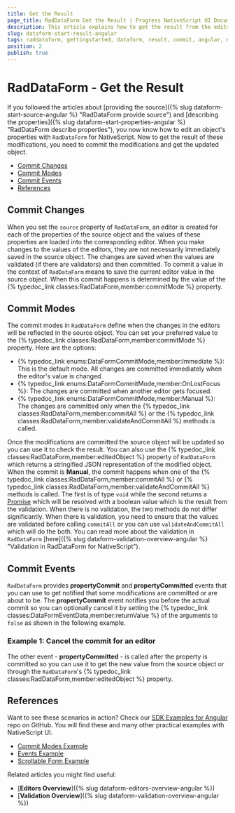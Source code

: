 ```yaml
---
title: Get the Result
page_title: RadDataForm Get the Result | Progress NativeScript UI Documentation
description: This article explains how to get the result from the edits of the source object made by the RadDataForm editors
slug: dataform-start-result-angular
tags: raddataform, gettingstarted, dataform, result, commit, angular, nativescript, professional, ui
position: 2
publish: true
---
```


# RadDataForm - Get the Result

If you followed the articles about [providing the source]({% slug dataform-start-source-angular %} "RadDataForm provide source") and [describing the properties]({% slug dataform-start-properties-angular %} "RadDataForm describe properties"), you now know how to edit an object's properties with `RadDataForm` for NativeScript. Now to get the result of these modifications, you need to commit the modifications and get the updated object.

* [Commit Changes](#commit-changes)
* [Commit Modes](#commit-modes)
* [Commit Events](#commit-events)
* [References](#references)

## Commit Changes

When you set the `source` property of `RadDataForm`, an editor is created for each of the properties of the source object and the values of these properties are loaded into the corresponding editor. When you make changes to the values of the editors, they are not necessarily immediately saved in the source object. The changes are saved when the values are validated (if there are validators) and then committed. To commit a value in the context of `RadDataForm` means to save the current editor value in the source object. When this commit happens is determined by the value of the {% typedoc_link classes:RadDataForm,member:commitMode %} property.

## Commit Modes

The commit modes in `RadDataForm` define when the changes in the editors will be reflected in the source object. You can set your preferred value to the {% typedoc_link classes:RadDataForm,member:commitMode %} property. Here are the options:

* {% typedoc_link enums:DataFormCommitMode,member:Immediate %}: This is the default mode. All changes are committed immediately when the editor's value is changed.
* {% typedoc_link enums:DataFormCommitMode,member:OnLostFocus %}: The changes are committed when another editor gets focused.
* {% typedoc_link enums:DataFormCommitMode,member:Manual %}: The changes are committed only when the {% typedoc_link classes:RadDataForm,member:commitAll %} or the {% typedoc_link classes:RadDataForm,member:validateAndCommitAll %} methods is called.

Once the modifications are committed the source object will be updated so you can use it to check the result. You can also use the {% typedoc_link classes:RadDataForm,member:editedObject %} property of `RadDataForm` which returns a stringified JSON representation of the modified object.
When the commit is **Manual**, the commit happens when one of the {% typedoc_link classes:RadDataForm,member:commitAll %} or {% typedoc_link classes:RadDataForm,member:validateAndCommitAll %} methods is called. The first is of type `void` while the second returns a <a href="https://developer.mozilla.org/en-US/docs/Web/JavaScript/Reference/Global_Objects/Promise" target="_blank">Promise</a> which will be resolved with a boolean value which is the result from the validation. When there is no validation, the two methods do not differ significantly. When there is validation, you need to ensure that the values are validated before calling `commitAll` or you can use `validateAndCommitAll` which will do the both. You can read more about the validation in `RadDataForm` [here]({% slug dataform-validation-overview-angular %} "Validation in RadDataForm for NativeScript").

## Commit Events

`RadDataForm` provides **propertyCommit** and **propertyCommitted** events that you can use to get notified that some modifications are committed or are about to be.
The **propertyCommit** event notifies you before the actual commit so you can optionally cancel it by setting the {% typedoc_link classes:DataFormEventData,member:returnValue %} of the arguments to `false` as shown in the following example.

### Example 1: Cancel the commit for an editor

<snippet id='angular-dataform-commit-cancel-html'/>
<snippet id='angular-dataform-commit-cancel'/>

The other event - **propertyCommitted** - is called after the property is committed so you can use it to get the new value from the source object or through the `RadDataForm`'s {% typedoc_link classes:RadDataForm,member:editedObject %} property.

## References

Want to see these scenarios in action?
Check our [SDK Examples for Angular](https://github.com/NativeScript/nativescript-ui-samples-angular) repo on GitHub. You will find these and many other practical examples with NativeScript UI.

* [Commit Modes Example](https://github.com/NativeScript/nativescript-ui-samples-angular/tree/master/dataform/app/examples/commit-modes)
* [Events Example](https://github.com/NativeScript/nativescript-ui-samples-angular/tree/master/dataform/app/examples/events)
* [Scrollable Form Example](https://github.com/NativeScript/nativescript-ui-samples-angular/tree/master/dataform/app/examples/scrolling)

Related articles you might find useful:

* [**Editors Overview**]({% slug dataform-editors-overview-angular %})
* [**Validation Overview**]({% slug dataform-validation-overview-angular %})
